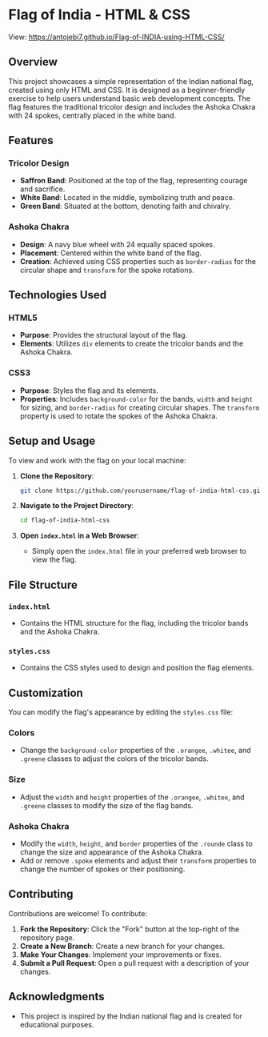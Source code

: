 # Flag of India - HTML & CSS

View:
https://antojebi7.github.io/Flag-of-INDIA-using-HTML-CSS/

## Overview

This project showcases a simple representation of the Indian national flag, created using only HTML and CSS. It is designed as a beginner-friendly exercise to help users understand basic web development concepts. The flag features the traditional tricolor design and includes the Ashoka Chakra with 24 spokes, centrally placed in the white band.

## Features

### Tricolor Design

- **Saffron Band**: Positioned at the top of the flag, representing courage and sacrifice.
- **White Band**: Located in the middle, symbolizing truth and peace.
- **Green Band**: Situated at the bottom, denoting faith and chivalry.

### Ashoka Chakra

- **Design**: A navy blue wheel with 24 equally spaced spokes.
- **Placement**: Centered within the white band of the flag.
- **Creation**: Achieved using CSS properties such as `border-radius` for the circular shape and `transform` for the spoke rotations.

## Technologies Used

### HTML5

- **Purpose**: Provides the structural layout of the flag.
- **Elements**: Utilizes `div` elements to create the tricolor bands and the Ashoka Chakra.

### CSS3

- **Purpose**: Styles the flag and its elements.
- **Properties**: Includes `background-color` for the bands, `width` and `height` for sizing, and `border-radius` for creating circular shapes. The `transform` property is used to rotate the spokes of the Ashoka Chakra.

## Setup and Usage

To view and work with the flag on your local machine:

1. **Clone the Repository**:
    ```bash
    git clone https://github.com/yourusername/flag-of-india-html-css.git
    ```

2. **Navigate to the Project Directory**:
    ```bash
    cd flag-of-india-html-css
    ```

3. **Open `index.html` in a Web Browser**:
    - Simply open the `index.html` file in your preferred web browser to view the flag.

## File Structure

### `index.html`

- Contains the HTML structure for the flag, including the tricolor bands and the Ashoka Chakra.

### `styles.css`

- Contains the CSS styles used to design and position the flag elements.

## Customization

You can modify the flag's appearance by editing the `styles.css` file:

### Colors

- Change the `background-color` properties of the `.orangee`, `.whitee`, and `.greene` classes to adjust the colors of the tricolor bands.

### Size

- Adjust the `width` and `height` properties of the `.orangee`, `.whitee`, and `.greene` classes to modify the size of the flag bands.

### Ashoka Chakra

- Modify the `width`, `height`, and `border` properties of the `.rounde` class to change the size and appearance of the Ashoka Chakra.
- Add or remove `.spoke` elements and adjust their `transform` properties to change the number of spokes or their positioning.

## Contributing

Contributions are welcome! To contribute:

1. **Fork the Repository**: Click the "Fork" button at the top-right of the repository page.
2. **Create a New Branch**: Create a new branch for your changes.
3. **Make Your Changes**: Implement your improvements or fixes.
4. **Submit a Pull Request**: Open a pull request with a description of your changes.


## Acknowledgments

- This project is inspired by the Indian national flag and is created for educational purposes.


